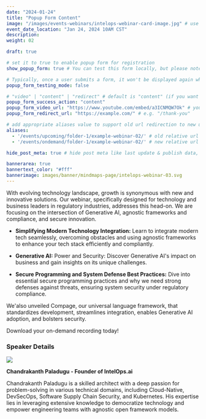 ```yaml
---
date: "2024-01-24"
title: "Popup Form Content"
image: "/images/events-webinars/intelops-webinar-card-image.jpg" # use 800x550 or 16:11 ratio image
event_date_location: "Jan 24, 2024 10AM CST"
description: 
weight: 02

draft: true

# set it to true to enable popup form for registration
show_popup_form: true # You can test this form locally, but please note that submissions will not be sent to Netlify.

# Typically, once a user submits a form, it won't be displayed again when they revisit the page, unless they open it in a new tab or window. If you need to show the form again for testing purposes, you can set this option to true. This is particularly useful during local testing when you need to submit the form multiple times for testing purposes.
popup_form_testing_mode: false

# "video" | "content" | "redirect" # default is "content" (if you want to show a video after the form is submitted, set this to "video" and provide video url in the popup_form_video_url field. If you want to redirect to a different url, set this to "redirect" and provide a redirect url in the popup_form_redirect_url field)
popup_form_success_action: "content" 
popup_form_video_url: "https://www.youtube.com/embed/a3ICNMQW7Ok" # you can use youtube's embed url
popup_form_redirect_url: "https://example.com/" # e.g. "/thank-you"

# add appropriate aliases value to support old url redirection to new url
aliases:  
  - '/events/upcoming/folder-1/example-webinar-02/' # old relative url
  - '/events/ondemand/folder-1/example-webinar-02/' # new relative url

hide_post_meta: true # hide post meta like last update & publish data, estimated reading time etc.

bannerarea: true
bannertext_color: "#fff"
bannerimage: images/banner/mindmaps-page/intelops-webinar-03.svg
---
```


<div class="row gx-lg-5">
    <div class="col-lg-7">
With evolving technology landscape, growth is synonymous with new and innovative solutions. Our webinar, specifically designed for technology and business leaders in regulatory industries, addresses this head-on. We are focusing on the intersection of Generative AI, agnostic frameworks and compliance, and secure innovation.

- **Simplifying Modern Technology Integration:** Learn to integrate modern tech seamlessly, overcoming obstacles and using agnostic frameworks to enhance your tech stack efficiently and compliantly.

- **Generative AI:** Power and Security: Discover Generative AI's impact on business and gain insights on its unique challenges.

- **Secure Programming and System Defense Best Practices:** Dive into essential secure programming practices and why we need strong defenses against threats, ensuring system security under regulatory compliance.

We'also unveiled Compage, our universal language framework, that standardizes development, streamlines integration, enables Generative AI adoption, and bolsters security.  

Download your on-demand recording today!

### Speaker Details

<image src="/images/avatar/chandrakanth-paladugu.jpg">

**Chandrakanth Paladugu - Founder of IntelOps.ai**

Chandrakanth Paladugu is a skilled architect with a deep passion for problem-solving in various technical domains, including Cloud-Native, DevSecOps, Software Supply Chain Security, and Kubernetes. His expertise lies in leveraging extensive knowledge to democratize technology and empower engineering teams with agnostic open framework models.
</div>
</div>
